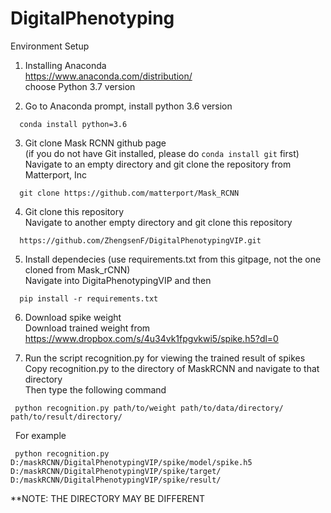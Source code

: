 # DigitalPhenotyping
Environment Setup

1. Installing Anaconda <br />
  https://www.anaconda.com/distribution/<br />
  choose Python 3.7 version<br />
  
2. Go to Anaconda prompt, install python 3.6 version<br />
```
  conda install python=3.6
```
3. Git clone Mask RCNN github page<br />
   (if you do not have Git installed, please do ```conda install git``` first)<br />
   Navigate to an empty directory and git clone the repository from Matterport, Inc<br />
```
  git clone https://github.com/matterport/Mask_RCNN
```
4. Git clone this repository<br />
   Navigate to another empty directory and git clone this repository
   
```
  https://github.com/ZhengsenF/DigitalPhenotypingVIP.git
```
  
5. Install dependecies (use requirements.txt from this gitpage, not the one cloned from Mask_rCNN)<br />
Navigate into DigitaPhenotypingVIP and then
```
  pip install -r requirements.txt
```
6. Download spike weight<br />
  Download trained weight from https://www.dropbox.com/s/4u34vk1fpgvkwi5/spike.h5?dl=0<br />
  
7. Run the script recognition.py for viewing the trained result of spikes<br />
    Copy recognition.py to the directory of MaskRCNN and navigate to that directory<br />
    Then type the following command<br />
 ```
  python recognition.py path/to/weight path/to/data/directory/ path/to/result/directory/
 ```
    For example
 ```
  python recognition.py D:/maskRCNN/DigitalPhenotypingVIP/spike/model/spike.h5 D:/maskRCNN/DigitalPhenotypingVIP/spike/target/       D:/maskRCNN/DigitalPhenotypingVIP/spike/result/
  ```
**NOTE: THE DIRECTORY MAY BE DIFFERENT<br />
